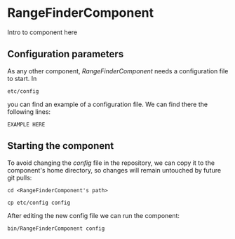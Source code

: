 # RangeFinderComponent
Intro to component here


## Configuration parameters
As any other component, *RangeFinderComponent* needs a configuration file to start. In
```
etc/config
```
you can find an example of a configuration file. We can find there the following lines:
```
EXAMPLE HERE
```

## Starting the component
To avoid changing the *config* file in the repository, we can copy it to the component's home directory, so changes will remain untouched by future git pulls:

```
cd <RangeFinderComponent's path> 
```
```
cp etc/config config
```

After editing the new config file we can run the component:

```
bin/RangeFinderComponent config
```
